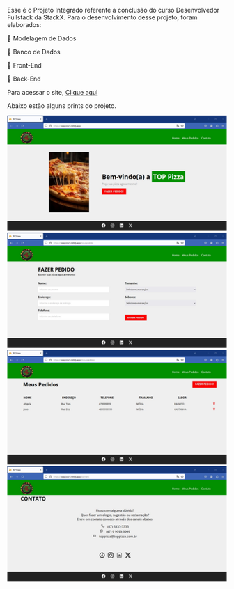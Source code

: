 Esse é o Projeto Integrado referente a conclusão do curso Desenvolvedor Fullstack da StackX.
Para o desenvolvimento desse projeto, foram elaborados:

🎯 Modelagem de Dados

🎯 Banco de Dados

🎯 Front-End

🎯 Back-End


Para acessar o site, <a href="https://toppizza1.netlify.app">Clique aqui</a>

Abaixo estão alguns prints do projeto.

<img src="https://github.com/jonasdamaia/pizza/blob/main/imagem001.jpg" alt="imagem001">

<img src="https://github.com/jonasdamaia/pizza/blob/main/imagem002.jpg" alt="imagem002">

<img src="https://github.com/jonasdamaia/pizza/blob/main/imagem003.jpg" alt="imagem003">

<img src="https://github.com/jonasdamaia/pizza/blob/main/imagem004.jpg" alt="imagem004">
